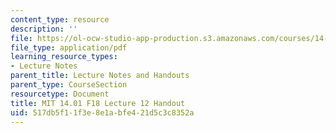 ```yaml
---
content_type: resource
description: ''
file: https://ol-ocw-studio-app-production.s3.amazonaws.com/courses/14-01-principles-of-microeconomics-fall-2018/517db5f11f3e8e1abfe421d5c3c8352a_MIT14_01F18_handout12.pdf
file_type: application/pdf
learning_resource_types:
- Lecture Notes
parent_title: Lecture Notes and Handouts
parent_type: CourseSection
resourcetype: Document
title: MIT 14.01 F18 Lecture 12 Handout
uid: 517db5f1-1f3e-8e1a-bfe4-21d5c3c8352a
---
```


